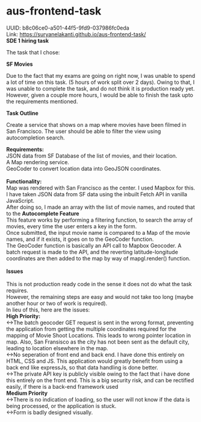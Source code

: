 # aus-frontend-task </br>
UUID: b8c06ce0-a501-44f5-9fd9-037986fc0eda </br>
Link: https://suryanelakanti.github.io/aus-frontend-task/</br>
<b>SDE 1 hiring task</b> </br>


The task that I chose: </br>


<b>SF Movies</b> </br> 



Due to the fact that my exams are going on right now, I was unable to spend a lot of time on this task. (5 hours of work split over 2 days).
Owing to that, I was unable to complete the task, and do not think it is production ready yet. However, given a couple more hours, I would be able to finish the task upto the requirements mentioned.
</br>

<b>Task Outline</b></br>


Create a service that shows on a map where movies have been filmed in San Francisco. The user should be able to filter the view using autocompletion search.</br>


<b>Requirements:</b>
 </br>
JSON data from SF Database of the list of movies, and their location. </br>
A Map rendering service. </br>
GeoCoder to convert location data into GeoJSON coordinates.</br>
 </br>
<b>Functionality:</b>
 </br>
 Map was rendered with San Francisco as the center. I used Mapbox for this.  
 I have taken JSON data from SF data using the inbuilt Fetch API in vanilla JavaScript.  </br>
 After doing so, I made an array with the list of movie names, and routed that to the <b>Autocomplete Feature</b>  </br>
 This feature works by performing a filtering function, to search the array of movies, every time the user enters a key in the form.  </br>
 Once submitted, the input movie name is compared to a Map of the movie names, and if it exists, it goes on to the GeoCoder function.</br>
 The GeoCoder function is basically an API call to Mapbox Geocoder. A batch request is made to the API, and the reverting latitude-longitude coordinates are then added to the map by way of mapgl.render() function.  </br>
  </br>
<b>Issues</b>
 </br></br>
 This is not production ready code in the sense it does not do what the task requires.  </br>
 However, the remaining steps are easy and would not take too long (maybe another hour or two of work is required).  </br>
 In lieu of this, here are the issues: </br>
 <b>High Priority:</b> </br>
 <->The batch geocoder GET request is sent in the wrong format, preventing the application from getting the multiple coordinates required for the mapping of Movie Shoot Locations. This leads to wrong pointer location in map. Also, San Fransisco as the city has not been sent as the default city, leading to location elsewhere in the map.</br>
 <->No seperation of front end and back end. I have done this entirely on HTML, CSS and JS. This application would greatly benefit from using a back end like expressJs, so that data handling is done better. </br>
 <->The private API key is publicly visible owing to the fact that i have done this entirely on the front end. This is a big security risk, and can be rectified easily, if there is a back-end framework used  </br>
  <b>Medium Priority</b> </br>
 <->There is no indication of loading, so the user will not know if the data is being processed, or the application is stuck. </br>
 <->Form is badly designed visually. </br> 
  
 
 
